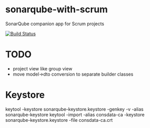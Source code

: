 # sonarqube-with-scrum
SonarQube companion app for Scrum projects

[![Build Status](https://travis-ci.org/glipecki/sonarqube-companion.svg?branch=master)](https://travis-ci.org/glipecki/sonarqube-companion)

# TODO
- project view like group view
- move model->dto conversion to separate builder classes

# Keystore
keytool -keystore sonarqube-keystore.keystore -genkey -v -alias sonarqube-keystore
keytool -import -alias consdata-ca -keystore sonarqube-keystore.keystore -file consdata-ca.crt

